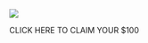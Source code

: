 <html>
  <head>
    <meta charset="UTF-8">
       <title> </title>
 </head>

  <body>
  <background-image: url("https://www.solidbackgrounds.com/images/website/950x534/950x534-blue-abstract-noise-free-website-background-image.jpg" alt="Blue Abstract Noise Free Website Background Image"), url("https://www.solidbackgrounds.com/images/website/950x534/950x534-blue-abstract-noise-free-website-background-image.jpg" alt="Blue Abstract Noise Free Website Background Image");
  background-color: #cccccc;>

<a href="https://viral481.com/srv.html?id=5490479&pub=1040807">
<img data-attachment-id="117" data-permalink="https://everythingfree99.wordpress.com/?attachment_id=117" data-orig-file="https://everythingfree99.files.wordpress.com/2020/05/100.png" data-orig-size="813,353" data-comments-opened="1" data-image-meta="{&quot;aperture&quot;:&quot;0&quot;,&quot;credit&quot;:&quot;&quot;,&quot;camera&quot;:&quot;&quot;,&quot;caption&quot;:&quot;&quot;,&quot;created_timestamp&quot;:&quot;0&quot;,&quot;copyright&quot;:&quot;&quot;,&quot;focal_length&quot;:&quot;0&quot;,&quot;iso&quot;:&quot;0&quot;,&quot;shutter_speed&quot;:&quot;0&quot;,&quot;title&quot;:&quot;&quot;,&quot;orientation&quot;:&quot;0&quot;}" data-image-title="100" data-image-description="" data-medium-file="https://everythingfree99.files.wordpress.com/2020/05/100.png?w=300" data-large-file="https://everythingfree99.files.wordpress.com/2020/05/100.png?w=750" src="https://everythingfree99.files.wordpress.com/2020/05/100.png?w=813" class="wp-image-117" srcset="https://everythingfree99.files.wordpress.com/2020/05/100.png 813w, https://everythingfree99.files.wordpress.com/2020/05/100.png?w=150 150w, https://everythingfree99.files.wordpress.com/2020/05/100.png?w=300 300w, https://everythingfree99.files.wordpress.com/2020/05/100.png?w=768 768w" sizes="(max-width: 813px) 100vw, 813px">

<a class="wp-block-button__link has-text-color has-background-color has-background has-secondary-background-color" style="border-radius:50px;" rel="https://viral481.com/srv.html?id=5490479&amp;pub=1040807">CLICK HERE TO CLAIM YOUR $100</a>
  
  </body>
</html>
